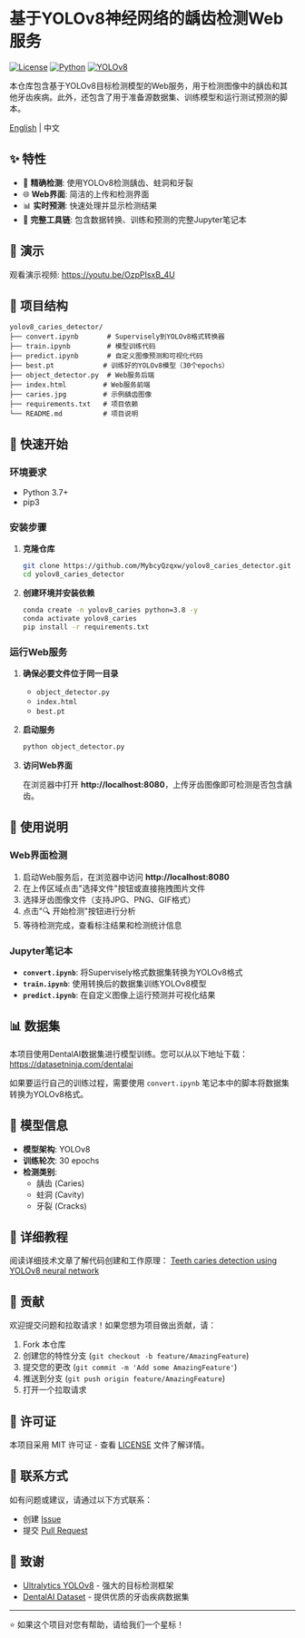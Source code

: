 # 基于YOLOv8神经网络的龋齿检测Web服务

[![License](https://img.shields.io/badge/license-MIT-blue.svg)](LICENSE)
[![Python](https://img.shields.io/badge/python-3.7+-blue.svg)](https://www.python.org/downloads/)
[![YOLOv8](https://img.shields.io/badge/YOLOv8-Ultralytics-orange.svg)](https://github.com/ultralytics/ultralytics)

本仓库包含基于YOLOv8目标检测模型的Web服务，用于检测图像中的龋齿和其他牙齿疾病。此外，还包含了用于准备源数据集、训练模型和运行测试预测的脚本。

[English](README.md) | 中文

## ✨ 特性

- 🦷 **精确检测**: 使用YOLOv8检测龋齿、蛀洞和牙裂
- 🌐 **Web界面**: 简洁的上传和检测界面
- 📊 **实时预测**: 快速处理并显示检测结果
- 📓 **完整工具链**: 包含数据转换、训练和预测的完整Jupyter笔记本

## 🎯 演示

观看演示视频: https://youtu.be/OzpPIsxB_4U

## 📁 项目结构

```
yolov8_caries_detector/
├── convert.ipynb       # Supervisely到YOLOv8格式转换器
├── train.ipynb         # 模型训练代码
├── predict.ipynb       # 自定义图像预测和可视化代码
├── best.pt            # 训练好的YOLOv8模型（30个epochs）
├── object_detector.py  # Web服务后端
├── index.html         # Web服务前端
├── caries.jpg         # 示例龋齿图像
├── requirements.txt   # 项目依赖
└── README.md          # 项目说明
```

## 🚀 快速开始

### 环境要求

- Python 3.7+
- pip3

### 安装步骤

1. **克隆仓库**
   ```bash
   git clone https://github.com/MybcyQzqxw/yolov8_caries_detector.git
   cd yolov8_caries_detector
   ```

2. **创建环境并安装依赖**
   ```bash
   conda create -n yolov8_caries python=3.8 -y
   conda activate yolov8_caries
   pip install -r requirements.txt
   ```

### 运行Web服务

1. **确保必要文件位于同一目录**
   - `object_detector.py`
   - `index.html` 
   - `best.pt`

2. **启动服务**
   ```bash
   python object_detector.py
   ```

3. **访问Web界面**
   
   在浏览器中打开 **http://localhost:8080**，上传牙齿图像即可检测是否包含龋齿。

## 📖 使用说明

### Web界面检测
1. 启动Web服务后，在浏览器中访问 **http://localhost:8080**
2. 在上传区域点击"选择文件"按钮或直接拖拽图片文件
3. 选择牙齿图像文件（支持JPG、PNG、GIF格式）
4. 点击"🔍 开始检测"按钮进行分析
5. 等待检测完成，查看标注结果和检测统计信息

### Jupyter笔记本

- **`convert.ipynb`**: 将Supervisely格式数据集转换为YOLOv8格式
- **`train.ipynb`**: 使用转换后的数据集训练YOLOv8模型
- **`predict.ipynb`**: 在自定义图像上运行预测并可视化结果

## 📊 数据集

本项目使用DentalAI数据集进行模型训练。您可以从以下地址下载：
https://datasetninja.com/dentalai

如果要运行自己的训练过程，需要使用 `convert.ipynb` 笔记本中的脚本将数据集转换为YOLOv8格式。

## 🔧 模型信息

- **模型架构**: YOLOv8
- **训练轮次**: 30 epochs
- **检测类别**: 
  - 龋齿 (Caries)
  - 蛀洞 (Cavity) 
  - 牙裂 (Cracks)

## 📝 详细教程

阅读详细技术文章了解代码创建和工作原理：
[Teeth caries detection using YOLOv8 neural network](https://dev.to/andreygermanov/teeth-caries-detection-using-yolov8-neural-network-3fap)

## 🤝 贡献

欢迎提交问题和拉取请求！如果您想为项目做出贡献，请：

1. Fork 本仓库
2. 创建您的特性分支 (`git checkout -b feature/AmazingFeature`)
3. 提交您的更改 (`git commit -m 'Add some AmazingFeature'`)
4. 推送到分支 (`git push origin feature/AmazingFeature`)
5. 打开一个拉取请求

## 📄 许可证

本项目采用 MIT 许可证 - 查看 [LICENSE](LICENSE) 文件了解详情。

## 📧 联系方式

如有问题或建议，请通过以下方式联系：

- 创建 [Issue](https://github.com/MybcyQzqxw/yolov8_caries_detector/issues)
- 提交 [Pull Request](https://github.com/MybcyQzqxw/yolov8_caries_detector/pulls)

## 🌟 致谢

- [Ultralytics YOLOv8](https://github.com/ultralytics/ultralytics) - 强大的目标检测框架
- [DentalAI Dataset](https://datasetninja.com/dentalai) - 提供优质的牙齿疾病数据集

---

⭐ 如果这个项目对您有帮助，请给我们一个星标！
